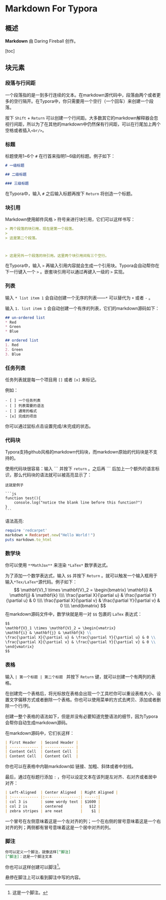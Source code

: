 # Markdown For Typora

## 概述

**Markdown** 由 Daring Fireball 创作。

[toc]

## 块元素

### 段落与行间距

一个段落指的是一到多行连续的文本。在markdown源代码中，段落由两个或者更多的空行隔开。在Typora中，你只需要用一个空行（一个回车）来创建一个段落。  

按下 `Shift` + `Return` 可以创建一个行间距。大多数其它的markdown解释器会忽视行间距，所以为了在其他的markdown中仍然保有行间距，可以在行尾加上两个空格或者插入`<br/>`。   

### 标题

标题使用1\~6个 `#` 在行首来指明1\~6级的标题。例子如下：

```markdown
# 一级标题

## 二级标题

### 三级标题
```

在Typora中，输入 `#` 之后输入标题再按下 `Return` 将创造一个标题。

### 块引用

Markdown使用邮件风格 `>` 符号来进行块引用，它们可以这样书写：

```markdown
> 两个段落的块引用，现在是第一个段落。
> 
> 这是第二个段落。



> 这是另外一个段落的块引用。这里两个块引用间有三个空行。
```

在Typora中，输入 `>` 再输入引用内容就会生成一个引用块。Typora会自动帮你在下一行键入一个 `>` 。嵌套块引用可以通过再键入一级的 `>` 实现。

### 列表

输入 `* list item 1` 会自动创建一个无序的列表——`*` 可以替代为 `+` 或者 `-` 。

输入 `1. list item 1` 会自动创建一个有序的列表，它们的markdown源码如下：

```markdown
## un-ordered list
* Red
* Green
* Blue

## ordered list
1. Red
2. Green
3. Blue
```

###  任务列表

任务列表就是每一个项目用 `[]` 或者 `[x]` 来标记。

例如：

```mark
- [ ] 一个任务列表
- [ ] 列表需要的语法
- [ ] 通常的格式
- [x] 完成的项目
```

你可以通过鼠标点击设置完成/未完成的状态。

### 代码块

Typora支持github风格的markdown代码块，而markdown原始的代码块是不支持的。  

使用代码块很容易：输入 \`\`\`  并按下 `return` 。之后再 \`\`\` 后加上一个额外的语言标识，那么代码块的语法就可以被高亮显示了：

````gfm
这就是例子

```js
function test(){
	console.log("notice the blank line before this function?")
}
```
````

语法高亮:

``` ruby
require 'redcarpet'
markdown = Redcarpet.new("Hello World！")
puts markdown.to_html
```

### 数学块

你可以使用 `**MathJax**` 来渲染 `*LaTex*` 数学表达式。  

为了添加一个数学表达式，输入 `$$` 并按下 `Return` 。就可以触发一个输入框用于输入`*Tex/LaTex*`源代码。例子如下：
$$
\mathbf{V}_1 \times \mathbf{V}_2 = \begin{bmatrix}
\mathbf{i} & \mathbf{j} & \mathbf{k} \\\\
\frac{\partial X}{\partial u} & \frac{\partial Y}{\partial u} & 0 \\\\
\frac{\partial X}{\partial v} & \frac{\partial Y}{\partial v} & 0 \\\\
\end{bmatrix}
$$
在markdown源码文件中，数学块就是用一对 `$$` 包裹的 `LaTex` 表达式：

```markdown
$$
\mathbf{V}_1 \times \mathbf{V}_2 = \begin{vmatrix}
\mathbf{i} & \mathbf{j} & \mathbf{k} \\
\frac{\partial X}{\partial u} & \frac{\partial Y}{\partial u} & 0 \\
\frac{\partial X}{\partial v} & \frac{\partial Y}{\partial v} & 0 \\
\end{vmatrix}
$$
```

### 表格

输入 `| 第一个标题 | 第二个标题 ` 并按下 ` Return ` 键，就可以创建一个有两列的表格。  

在创建完一个表格后，将光标放在表格会出现一个工具栏你可以重设表格大小、设置文字偏移方式或者删除一个表格。你也可以使用菜单的方式去拷贝、添加或者删除一个行/列。  

创建一整个表格的语法如下，但是并没有必要知道完整语法的细节，因为Typora会帮你自动生成markdown源码。

在markdown源码中，它们长这样：  

``` markdown
| First Header  | Second Header |
| ------------- | ------------- |
| Content Cell  | Content Cell  |
| Content Cell  | Content Cell  |
```

你也可以在表格中内联markdown如 链接、加粗、斜体或者中划线。  

最后，通过在标题行添加 `:` ，你可以设定文本在该列是左对齐、右对齐或者居中对齐：

``` markdown
| Left-Aligned  | Center Aligned  | Right Aligned |
| :------------ |:---------------:| -----:|
| col 3 is      | some wordy text | $1600 |
| col 2 is      | centered        |   $12 |
| zebra stripes | are neat        |    $1 |
```

一个冒号在左侧意味着这是一个左对齐的列；一个在右侧的冒号意味着这是一个右对齐的列；两侧都有冒号意味着这是一个居中对齐的列。

### 脚注

```markdown
你可以定义一个脚注，就像这样[^脚注]
[^脚注]：这是一个脚注文本
```

你也可以这样创建可以脚注[^脚注]。  

[^脚注]: 这是一个脚注。

悬停在脚注上可以看到脚注中写的内容。















 
